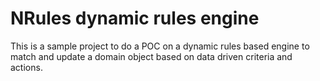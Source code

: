 # NRules dynamic rules engine

This is a sample project to do a POC on a dynamic rules based engine to match and update a domain object based on data driven criteria and actions.
